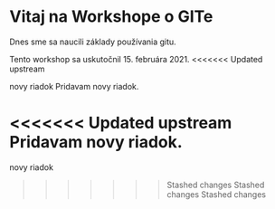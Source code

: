 # Vitaj na Workshope o GITe

Dnes sme sa naucili základy používania gitu.

Tento workshop sa uskutočnil 15. februára 2021.
<<<<<<< Updated upstream

novy riadok
Pridavam novy riadok.

<<<<<<< Updated upstream
Pridavam novy riadok.
=======
novy riadok
>>>>>>> Stashed changes
>>>>>>> Stashed changes
>>>>>>> Stashed changes

